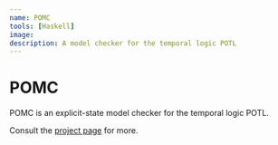 ```yaml
---
name: POMC
tools: [Haskell]
image:
description: A model checker for the temporal logic POTL
---
```


# POMC

POMC is an explicit-state model checker for the temporal logic POTL.

Consult the [project page](https://github.com/michiari/POMC/) for more.
